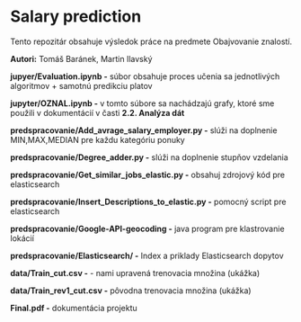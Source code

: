 # Salary prediction

Tento repozitár obsahuje výsledok práce na predmete Obajvovanie znalostí.

**Autori:** Tomáš Baránek, Martin Ilavský

**jupyer/Evaluation.ipynb -** súbor obsahuje proces učenia sa jednotlivých algoritmov + samotnú predikciu platov

**jupyter/OZNAL.ipynb -** v tomto súbore sa nachádzajú grafy, ktoré sme použili v dokumentácií v časti **2.2. Analýza dát**

**predspracovanie/Add_avrage_salary_employer.py -** slúži na doplnenie MIN,MAX,MEDIAN pre každu kategóriu ponuky

**predspracovanie/Degree_adder.py -** slúži na doplnenie stupňov vzdelania

**predspracovanie/Get_similar_jobs_elastic.py -** obsahuj zdrojový kód pre elasticsearch

**predspracovanie/Insert_Descriptions_to_elastic.py -** pomocný script pre elasticsearch

**predspracovanie/Google-API-geocoding -** java program pre klastrovanie lokácií

**predspracovanie/Elasticsearch/ -** Index a priklady Elasticsearch dopytov

**data/Train_cut.csv -** - nami upravená trenovacia množina (ukážka)

**data/Train_rev1_cut.csv -** pôvodna trenovacia množina (ukážka)

**Final.pdf -** dokumentácia projektu

